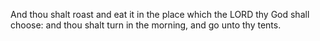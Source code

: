 And thou shalt roast and eat it in the place which the LORD thy God shall choose: and thou shalt turn in the morning, and go unto thy tents.
